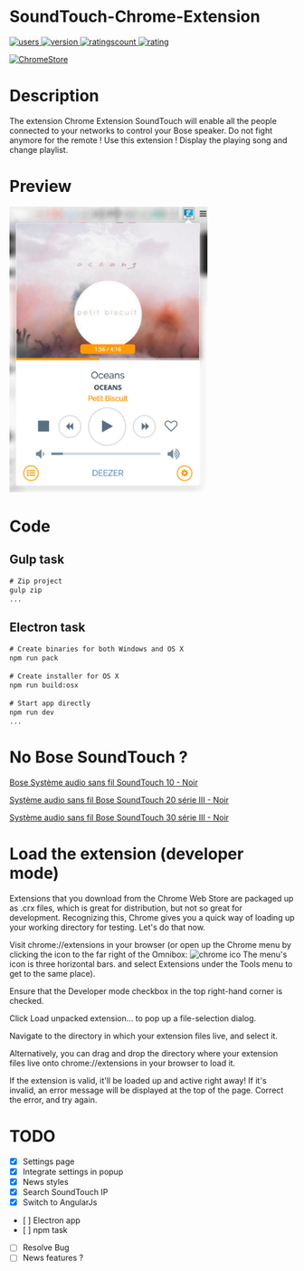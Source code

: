 # SoundTouch-Chrome-Extension


[![users](https://img.shields.io/chrome-web-store/users/gapfkijlllenhmgddoldcfedfiiakfgg.svg) ![version](https://img.shields.io/chrome-web-store/v/gapfkijlllenhmgddoldcfedfiiakfgg.svg) ![ratingscount](https://img.shields.io/chrome-web-store/rating-count/gapfkijlllenhmgddoldcfedfiiakfgg.svg) ![rating](https://img.shields.io/chrome-web-store/rating/gapfkijlllenhmgddoldcfedfiiakfgg.svg) ](https://chrome.google.com/webstore/detail/soundtouch-chrome-extensi/gapfkijlllenhmgddoldcfedfiiakfgg)

[![ChromeStore](https://camo.githubusercontent.com/a274169c415823acad4f50412d374f74ef58c3e6/68747470733a2f2f646576656c6f7065722e6368726f6d652e636f6d2f77656273746f72652f696d616765732f4368726f6d6557656253746f72655f42616467655f76325f3230367835382e706e67)](https://chrome.google.com/webstore/detail/soundtouch-chrome-extensi/gapfkijlllenhmgddoldcfedfiiakfgg)

# Description

The extension Chrome Extension SoundTouch will enable all the people connected to your networks to control your Bose speaker. Do not fight anymore for the remote ! Use this extension ! Display the playing song and change playlist.

# Preview

<img src="img/preview.jpg" width="350"/>

# Code

## Gulp task

```
# Zip project 
gulp zip
...
```

## Electron task

```
# Create binaries for both Windows and OS X
npm run pack

# Create installer for OS X
npm run build:osx

# Start app directly
npm run dev
...
```

# No Bose SoundTouch ?

[Bose Système audio sans fil SoundTouch 10 - Noir](http://www.amazon.fr/gp/product/B0117RGGDE/ref=as_li_tl?ie=UTF8&camp=1642&creative=19458&creativeASIN=B0117RGGDE&linkCode=as2&tag=aureli-21) <br>

[Système audio sans fil Bose SoundTouch 20 série III - Noir](http://www.amazon.fr/gp/product/B0117RGP58/ref=as_li_tl?ie=UTF8&camp=1642&creative=19458&creativeASIN=B0117RGP58&linkCode=as2&tag=aureli-21) <br>

[Système audio sans fil Bose SoundTouch 30 série III - Noir](http://www.amazon.fr/gp/product/B0117RGXLE/ref=as_li_tl?ie=UTF8&camp=1642&creative=19458&creativeASIN=B0117RGXLE&linkCode=as2&tag=aureli-21) <br>

# Load the extension (developer mode)

Extensions that you download from the Chrome Web Store are packaged up as .crx files, which is great for distribution, but not so great for development. Recognizing this, Chrome gives you a quick way of loading up your working directory for testing. Let's do that now.

Visit chrome://extensions in your browser (or open up the Chrome menu by clicking the icon to the far right of the Omnibox: ![chrome ico](https://developer.chrome.com/static/images/hotdogmenu.png) The menu's icon is three horizontal bars. and select Extensions under the Tools menu to get to the same place).

Ensure that the Developer mode checkbox in the top right-hand corner is checked.

Click Load unpacked extension… to pop up a file-selection dialog.

Navigate to the directory in which your extension files live, and select it.

Alternatively, you can drag and drop the directory where your extension files live onto chrome://extensions in your browser to load it.

If the extension is valid, it'll be loaded up and active right away! If it's invalid, an error message will be displayed at the top of the page. Correct the error, and try again.

# TODO

- [x] Settings page
- [x] Integrate settings in popup
- [x] News styles
- [x] Search SoundTouch IP
- [x] Switch to AngularJs
- [ ] Electron app
- [ ] npm task
- [ ] Resolve Bug
- [ ] News features ?
